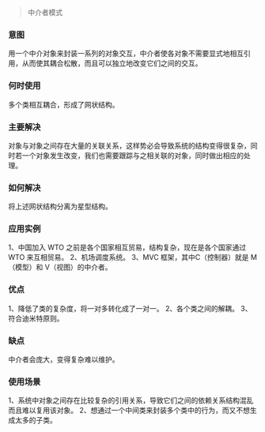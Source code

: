 > 中介者模式

### 意图
用一个中介对象来封装一系列的对象交互，中介者使各对象不需要显式地相互引用，从而使其耦合松散，而且可以独立地改变它们之间的交互。

### 何时使用
多个类相互耦合，形成了网状结构。

### 主要解决
对象与对象之间存在大量的关联关系，这样势必会导致系统的结构变得很复杂，同时若一个对象发生改变，我们也需要跟踪与之相关联的对象，同时做出相应的处理。

### 如何解决
将上述网状结构分离为星型结构。

### 应用实例
1、中国加入 WTO 之前是各个国家相互贸易，结构复杂，现在是各个国家通过 WTO 来互相贸易。
2、机场调度系统。
3、MVC 框架，其中C（控制器）就是 M（模型）和 V（视图）的中介者。

### 优点
1、降低了类的复杂度，将一对多转化成了一对一。
2、各个类之间的解耦。
3、符合迪米特原则。

### 缺点
中介者会庞大，变得复杂难以维护。

### 使用场景
1、系统中对象之间存在比较复杂的引用关系，导致它们之间的依赖关系结构混乱而且难以复用该对象。
2、想通过一个中间类来封装多个类中的行为，而又不想生成太多的子类。
